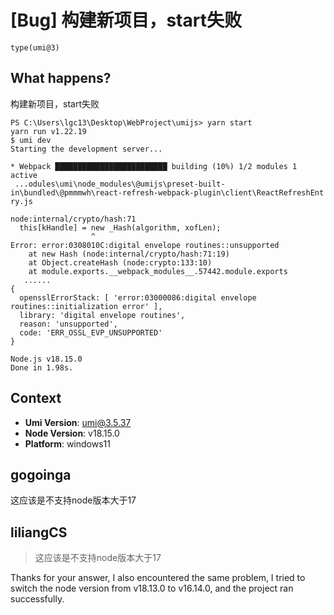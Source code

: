 # [Bug] 构建新项目，start失败

`type(umi@3)`

## What happens?

构建新项目，start失败

```
PS C:\Users\lgc13\Desktop\WebProject\umijs> yarn start
yarn run v1.22.19
$ umi dev
Starting the development server...

* Webpack █████████████████████████ building (10%) 1/2 modules 1 active
 ...odules\umi\node_modules\@umijs\preset-built-in\bundled\@pmmmwh\react-refresh-webpack-plugin\client\ReactRefreshEnt
ry.js

node:internal/crypto/hash:71
  this[kHandle] = new _Hash(algorithm, xofLen);
                  ^
Error: error:0308010C:digital envelope routines::unsupported
    at new Hash (node:internal/crypto/hash:71:19)
    at Object.createHash (node:crypto:133:10)
    at module.exports.__webpack_modules__.57442.module.exports
   ......
{
  opensslErrorStack: [ 'error:03000086:digital envelope routines::initialization error' ],
  library: 'digital envelope routines',
  reason: 'unsupported',
  code: 'ERR_OSSL_EVP_UNSUPPORTED'
}

Node.js v18.15.0
Done in 1.98s.

```

## Context

- **Umi Version**: umi@3.5.37
- **Node Version**: v18.15.0
- **Platform**: windows11

## gogoinga

这应该是不支持node版本大于17

## liliangCS

> 这应该是不支持node版本大于17

Thanks for your answer, I also encountered the same problem, I tried to switch the node version from v18.13.0 to v16.14.0, and the project ran successfully.
